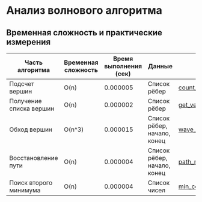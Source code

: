 # Анализ волнового алгоритма

## Временная сложность и практические измерения

| Часть алгоритма         | Временная сложность | Время выполнения (сек) | Данные                          | Стенд                                                                 |
|--------------------------|---------------------|-------------------------|---------------------------------|----------------------------------------------------------------------|
| Подсчет вершин           |  O(n)               | 0.000005                | Список рёбер                   | [count_vertices.py](https://github.com/Tamara210/dz1/blob/main/count_vertices.py) |
| Получение списка вершин  |    O(n)           | 0.000002                | Список рёбер                   | [get_vertices.py](https://github.com/Tamara210/dz1/blob/main/get_vertices.py)     |
| Обход вершин             |  O(n^3)         | 0.000015                | Список рёбер, начало, конец              | [wave_algorithm.py](https://github.com/Tamara210/dz1/blob/main/wave_algorithm.py) |
| Восстановление пути      |  O(n)               | 0.000004                | Список рёбер, начало, конец              | [path_rec.py](https://github.com/Tamara210/dz1/blob/main/path_rec.py)             |
| Поиск второго минимума   |  O(n)                 | 0.000004                | Список чисел                   | [min_count.py](https://github.com/Tamara210/dz1/blob/main/min_count.py)           |